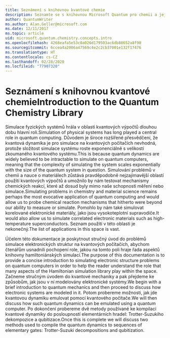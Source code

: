 ```yaml
---
title: Seznámení s knihovnou kvantové chemie
description: Seznamte se s knihovnou Microsoft Quantum pro chemii a jejím využitím při simulaci elektronických struktur na kvantových počítačích.
author: QuantumWriter
ms.author: Alan.Geller@microsoft.com
ms.date: 12/11/2017
ms.topic: article
uid: microsoft.quantum.chemistry.concepts.intro
ms.openlocfilehash: 4268eafa5e53c0a026d179503ac6db88652a8f90
ms.sourcegitcommit: 6ccea4a2006a47569c4e2c2cb37001e132f17476
ms.translationtype: HT
ms.contentlocale: cs-CZ
ms.lasthandoff: 02/28/2020
ms.locfileid: "77907320"
---
```

# <a name="introduction-to-the-quantum-chemistry-library"></a><span data-ttu-id="f8940-103">Seznámení s knihovnou kvantové chemie</span><span class="sxs-lookup"><span data-stu-id="f8940-103">Introduction to the Quantum Chemistry Library</span></span>

<span data-ttu-id="f8940-104">Simulace fyzických systémů hrála v oblasti kvantových výpočtů dlouhou dobu hlavní roli.</span><span class="sxs-lookup"><span data-stu-id="f8940-104">Simulation of physical systems has long played a central role in quantum computing.</span></span>  <span data-ttu-id="f8940-105">Důvodem je široce rozšířené přesvědčení, že kvantová dynamika je pro simulace na kvantových počítačích nevhodná, protože složitost simulace systému roste exponenciálně s velikostí zkoumaného kvantového systému.</span><span class="sxs-lookup"><span data-stu-id="f8940-105">This is because quantum dynamics are widely believed to be intractable to simulate on quantum computers, meaning that the complexity of simulating the system scales exponentially with the size of the quantum system in question.</span></span>  <span data-ttu-id="f8940-106">Simulování problémů v chemii a nauce o materiálech zůstává pravděpodobně nejzajímavější oblastí použití kvantových výpočtů a umožnilo by nám testovat mechanismy chemických reakcí, které až dosud byly mimo naše schopnosti měření nebo simulace.</span><span class="sxs-lookup"><span data-stu-id="f8940-106">Simulating problems in chemistry and material science remains perhaps the most evocative application of quantum computing and would allow us to probe chemical reaction mechanisms that hitherto were beyond our ability to measure or simulate.</span></span>  <span data-ttu-id="f8940-107">Pomohlo by nám také simulovat korelované elektronické materiály, jako jsou vysokoteplotní supravodiče.</span><span class="sxs-lookup"><span data-stu-id="f8940-107">It would also allow us to simulate correlated electronic materials such as high-temperature superconductors.</span></span> <span data-ttu-id="f8940-108">Seznam použití v této oblasti je nekonečný.</span><span class="sxs-lookup"><span data-stu-id="f8940-108">The list of applications in this space is vast.</span></span>

<span data-ttu-id="f8940-109">Účelem této dokumentace je poskytnout stručný úvod do problémů simulace elektronických struktur na kvantových počítačích, abychom čtenářům usnadnili pochopení role, jakou na tomto poli hraje řada aspektů knihovny hamiltoniánských simulací.</span><span class="sxs-lookup"><span data-stu-id="f8940-109">The purpose of this documentation is to provide a concise introduction to simulating electronic structure problems on quantum computers in order to help the reader understand the role that many aspects of the Hamiltonian simulation library play within the space.</span></span>  <span data-ttu-id="f8940-110">Začneme stručným úvodem do kvantové mechaniky a pak přejdeme ke způsobům, jak jsou v ní modelovány elektronické systémy.</span><span class="sxs-lookup"><span data-stu-id="f8940-110">We begin with a brief introduction to quantum mechanics and then proceed to discuss how electronic systems are modeled in it.</span></span>  <span data-ttu-id="f8940-111">Potom probereme možnosti, jak jde kvantovou dynamiku emulovat pomocí kvantového počítače.</span><span class="sxs-lookup"><span data-stu-id="f8940-111">We will then discuss how such quantum dynamics can be emulated using a quantum computer.</span></span>  <span data-ttu-id="f8940-112">Po dokončení probereme dvě metody používané ke kompilaci kvantové dynamiky do posloupností elementárních hradel: Trotter-Suzukiho dekompozice a qubitizace.</span><span class="sxs-lookup"><span data-stu-id="f8940-112">Once this is complete we will discuss two methods used to compile the quantum dynamics to sequences of elementary gates: Trotter-Suzuki decompositions and qubitization.</span></span>
